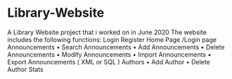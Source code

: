 # Library-Website
A Library Website project that i worked on in June 2020
The website includes the following functions:
Login 
Register 
Home Page /Login page
Announcements 
• Search Announcements 
• Add Announcements
• Delete Announcements
• Modify Announcements 
• Import Announcements
• Export Announcements ( XML or SQL )
Authors
• Add Author 
• Delete Author
 Stats 
